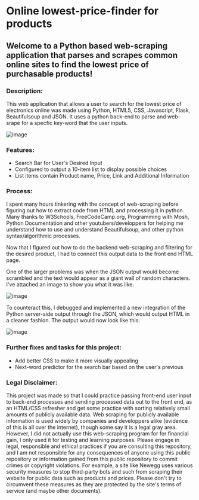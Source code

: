 # Online lowest-price-finder for products

## Welcome to a Python based web-scraping application that parses and scrapes common online sites to find the lowest price of purchasable products!

### Description:
This web application that allows a user to search for the lowest price of electronics online was made using Python, HTML5, CSS, Javascript, Flask, Beautifulsoup and JSON. It uses a python back-end to parse and web-srape for a specfic key-word that the user inputs. 

![image](https://user-images.githubusercontent.com/111328484/212564684-33ef4d75-c209-4bab-9c21-67afbd3b3781.png)



### Features:
+ Search Bar for User's Desired Input
+ Configured to output a 10-item list to display possible choices
+ List items contain Product name, Price, Link and Additional Information

### Process:
I spent many hours tinkering with the concept of web-scraping before figuring out how to extract code from HTML and processing it in python. Many thanks to W3Schools, FreeCodeCamp.org, Programming with Mosh, Python Documentation and other youtubers/developpers for helping me understand how to use and understand Beautifulsoup, and other python syntax/algorithmic processes.

Now that I figured out how to do the backend web-scraping and filtering for the desired product, I had to connect this output data to the front end HTML page.








One of the larger problems was when the JSON output would become scrambled and the text would appear as a giant wall of random characters. I've attached an image to show you what it was like.

![image](https://user-images.githubusercontent.com/111328484/212561981-d95c166a-3ea5-4ee5-b427-29f2055d32da.png)


To counteract this, I debugged and implemented a new integration of the Python server-side output through the JSON, which would output HTML in a cleaner fashion. The output would now look like this:

![image](https://user-images.githubusercontent.com/111328484/212563812-d9d96155-bddc-464a-b778-32da66552220.png)

### Further fixes and tasks for this project:
+ Add better CSS to make it more visually appealing
+ Next-word predictor for the search bar based on the user's previous



### Legal Disclaimer:
This project was made so that I could practice passing front-end user input to back-end processes and sending processed data out to the front end, as an HTML/CSS refresher and get some practice with sorting relatively small amounts of publicly available data. Web scraping for publicly available information is used widely by companies and developpers alike (evidence of this is all over the internet), though some say it is a legal gray area. However, I did not actually use this web-scraping program for for financial gain, I only used it for testing and learning purposes. Please engage in legal, responsible and ethical practices if you are consulting this repository, and I am not responsible for any consequences of anyone using this public repository or information gained from this public repository to commit crimes or copyright violations. For example, a site like Newegg uses various security measures to stop third-party bots and such from scraping their website for public data such as products and prices. Please don't try to circumvent these measures as they are protected by the site's terms of service (and maybe other documents).



